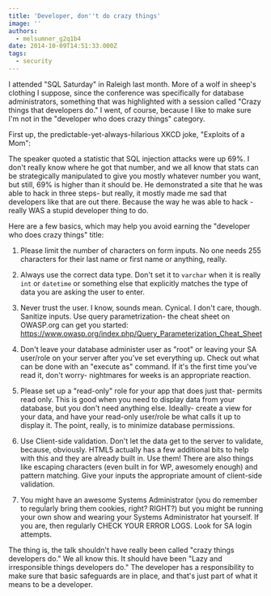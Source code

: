 ```yaml
---
title: 'Developer, don''t do crazy things'
image: ''
authors:
  - melsumner_g2q1b4
date: 2014-10-09T14:51:33.000Z
tags:
  - security
---
```

I attended "SQL Saturday" in Raleigh last month. More of a wolf in sheep's clothing I suppose, since the conference was specifically for database administrators, something that was highlighted with a session called "Crazy things that developers do." I went, of course, because I like to make sure I'm not in the "developer who does crazy things" category.

First up, the predictable-yet-always-hilarious XKCD joke, "Exploits of a Mom":
<img class="img-responsive" src="http://imgs.xkcd.com/comics/exploits_of_a_mom.png" alt="" />

The speaker quoted a statistic that SQL injection attacks were up 69%. I don't really know where he got that number, and we all know that stats can be strategically manipulated to give you mostly whatever number you want, but still, 69% is higher than it should be. He demonstrated a site that he was able to hack in three steps- but really, it mostly made me sad that developers like that are out there. Because the way he was able to hack - really WAS a stupid developer thing to do.

Here are a few basics, which may help you avoid earning the "developer who does crazy things" title:

1. Please limit the number of characters on form inputs. No one needs 255 characters for their last name or first name or anything, really.

2. Always use the correct data type. Don't set it to <code>varchar</code> when it is really <code>int</code> or <code>datetime</code> or something else that explicitly matches the type of data you are asking the user to enter.

3. Never trust the user. I know, sounds mean. Cynical. I don't care, though. Sanitize inputs. Use query parametrization- the cheat sheet on OWASP.org can get you started: <a href="https://www.owasp.org/index.php/Query_Parameterization_Cheat_Sheet" target="_blank">https://www.owasp.org/index.php/Query_Parameterization_Cheat_Sheet</a>

4. Don't leave your database administer user as "root" or leaving your SA user/role on your server after you've set everything up. Check out what can be done with an "execute as" command. If it's the first time you've read it, don't worry- nightmares for weeks is an appropriate reaction.

5. Please set up a "read-only" role for your app that does just that- permits read only. This is good when you need to display data from your database, but you don't need anything else. Ideally- create a view for your data, and have your read-only user/role be what calls it up to display it. The point, really, is to minimize database permissions.

6. Use Client-side validation. Don't let the data get to the server to validate, because, obviously. HTML5 actually has a few additional bits to help with this and they are already built in. Use them! There are also things like escaping characters (even built in for WP, awesomely enough) and pattern matching. Give your inputs the appropriate amount of client-side validation.

7. You might have an awesome Systems Administrator (you do remember to regularly bring them cookies, right? RIGHT?) but you might be running your own show and wearing your Systems Administrator hat yourself. If you are, then regularly CHECK YOUR ERROR LOGS. Look for SA login attempts.

The thing is, the talk shouldn't have really been called "crazy things developers do." We all know this. It should have been "Lazy and irresponsible things developers do." The developer has a responsibility to make sure that basic safeguards are in place, and that's just part of what it means to be a developer.